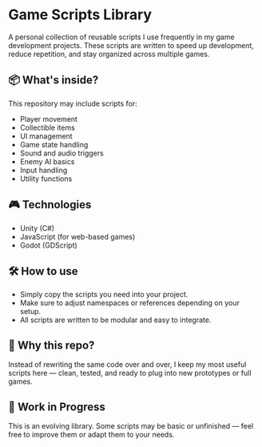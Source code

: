 # Game Scripts Library

A personal collection of reusable scripts I use frequently in my game development projects. These scripts are written to speed up development, reduce repetition, and stay organized across multiple games.

## 📦 What's inside?

This repository may include scripts for:

- Player movement
- Collectible items
- UI management
- Game state handling
- Sound and audio triggers
- Enemy AI basics
- Input handling
- Utility functions

## 🎮 Technologies

- Unity (C#)
- JavaScript (for web-based games)
- Godot (GDScript)

## 🛠️ How to use

- Simply copy the scripts you need into your project.
- Make sure to adjust namespaces or references depending on your setup.
- All scripts are written to be modular and easy to integrate.

## 🧠 Why this repo?

Instead of rewriting the same code over and over, I keep my most useful scripts here — clean, tested, and ready to plug into new prototypes or full games.

## 🚧 Work in Progress

This is an evolving library. Some scripts may be basic or unfinished — feel free to improve them or adapt them to your needs.





